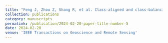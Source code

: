 ```yaml
---
title: "Feng J, Zhou Z, Shang R, et al. Class-aligned and class-balancing generative domain adaptation for hyperspectral image classification[J]. IEEE Transactions on Geoscience and Remote Sensing, 2024, 62: 1-17."
collection: publications
category: manuscripts
permalink: /publication/2024-02-20-paper-title-number-5
date: 2024-02-20
venue: 'IEEE Transactions on Geoscience and Remote Sensing'
---
```

